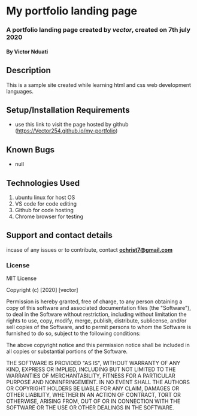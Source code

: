 #  My portfolio landing page
### A portfolio landing page created by *vector*, created on 7th july 2020
#### By **Victor Nduati**
## Description
This is a sample site created while learning html and css web development languages.
## Setup/Installation Requirements
* use this link to visit the page hosted by github (https://Vector254.github.io/my-portfolio)
## Known Bugs
* null
## Technologies Used
 1. ubuntu linux for host OS
 2. VS code for code editing
 3. Github for code hosting
 4. Chrome browser for testing
## Support and contact details
incase of any issues or to contribute, contact **ochrist7@gmail.com**
### License
MIT License

Copyright (c) [2020] [vector]

Permission is hereby granted, free of charge, to any person obtaining a copy
of this software and associated documentation files (the "Software"), to deal
in the Software without restriction, including without limitation the rights
to use, copy, modify, merge, publish, distribute, sublicense, and/or sell
copies of the Software, and to permit persons to whom the Software is
furnished to do so, subject to the following conditions:

The above copyright notice and this permission notice shall be included in all
copies or substantial portions of the Software.

THE SOFTWARE IS PROVIDED "AS IS", WITHOUT WARRANTY OF ANY KIND, EXPRESS OR
IMPLIED, INCLUDING BUT NOT LIMITED TO THE WARRANTIES OF MERCHANTABILITY,
FITNESS FOR A PARTICULAR PURPOSE AND NONINFRINGEMENT. IN NO EVENT SHALL THE
AUTHORS OR COPYRIGHT HOLDERS BE LIABLE FOR ANY CLAIM, DAMAGES OR OTHER
LIABILITY, WHETHER IN AN ACTION OF CONTRACT, TORT OR OTHERWISE, ARISING FROM,
OUT OF OR IN CONNECTION WITH THE SOFTWARE OR THE USE OR OTHER DEALINGS IN THE
SOFTWARE.
